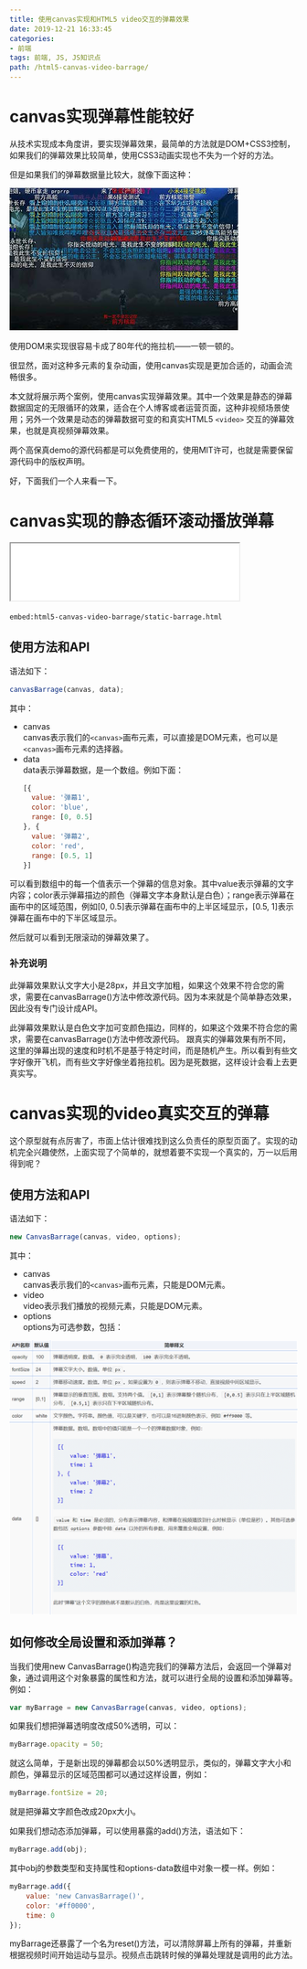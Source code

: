 ```yaml
---
title: 使用canvas实现和HTML5 video交互的弹幕效果
date: 2019-12-21 16:33:45
categories:
- 前端
tags: 前端, JS, JS知识点
path: /html5-canvas-video-barrage/
---
```


# canvas实现弹幕性能较好

从技术实现成本角度讲，要实现弹幕效果，最简单的方法就是DOM+CSS3控制，如果我们的弹幕效果比较简单，使用CSS3动画实现也不失为一个好的方法。

但是如果我们的弹幕数据量比较大，就像下面这种：

![](2019-12-21-16-34-45.png)

使用DOM来实现很容易卡成了80年代的拖拉机——一顿一顿的。

很显然，面对这种多元素的复杂动画，使用canvas实现是更加合适的，动画会流畅很多。

本文就将展示两个案例，使用canvas实现弹幕效果。其中一个效果是静态的弹幕数据固定的无限循环的效果，适合在个人博客或者运营页面，这种非视频场景使用；另外一个效果是动态的弹幕数据可变的和真实HTML5 `<video>` 交互的弹幕效果，也就是真视频弹幕效果。

两个高保真demo的源代码都是可以免费使用的，使用MIT许可，也就是需要保留源代码中的版权声明。

好，下面我们一个人来看一下。

# canvas实现的静态循环滚动播放弹幕

<iframe src="/examples/html5-canvas-video-barrage/static-barrage.html" width="400" height="100"></iframe>

`embed:html5-canvas-video-barrage/static-barrage.html`

## 使用方法和API

语法如下：

```js
canvasBarrage(canvas, data);
```

其中：

- canvas  
  canvas表示我们的`<canvas>`画布元素，可以直接是DOM元素，也可以是`<canvas>`画布元素的选择器。
- data  
  data表示弹幕数据，是一个数组。例如下面：
  ```js
  [{
    value: '弹幕1',
    color: 'blue',
    range: [0, 0.5]
  }, {
    value: '弹幕2',
    color: 'red',
    range: [0.5, 1]
  }]
  ```

可以看到数组中的每一个值表示一个弹幕的信息对象。其中value表示弹幕的文字内容；color表示弹幕描边的颜色（弹幕文字本身默认是白色）；range表示弹幕在画布中的区域范围，例如[0, 0.5]表示弹幕在画布中的上半区域显示，[0.5, 1]表示弹幕在画布中的下半区域显示。

然后就可以看到无限滚动的弹幕效果了。

### 补充说明

此弹幕效果默认文字大小是28px，并且文字加粗，如果这个效果不符合您的需求，需要在canvasBarrage()方法中修改源代码。因为本来就是个简单静态效果，因此没有专门设计成API。

此弹幕效果默认是白色文字加可变颜色描边，同样的，如果这个效果不符合您的需求，需要在canvasBarrage()方法中修改源代码。
跟真实的弹幕效果有所不同，这里的弹幕出现的速度和时机不是基于特定时间，而是随机产生。所以看到有些文字好像开飞机，而有些文字好像坐着拖拉机。因为是死数据，这样设计会看上去更真实写。

# canvas实现的video真实交互的弹幕

这个原型就有点厉害了，市面上估计很难找到这么负责任的原型页面了。实现的动机完全兴趣使然，上面实现了个简单的，就想着要不实现一个真实的，万一以后用得到呢？

## 使用方法和API

语法如下：

```js
new CanvasBarrage(canvas, video, options);
```

其中：

- canvas  
  canvas表示我们的`<canvas>`画布元素，只能是DOM元素。
- video  
  video表示我们播放的视频元素，只能是DOM元素。
- options  
  options为可选参数，包括：

![](2019-12-23-01-49-36.png)

## 如何修改全局设置和添加弹幕？

当我们使用new CanvasBarrage()构造完我们的弹幕方法后，会返回一个弹幕对象，通过调用这个对象暴露的属性和方法，就可以进行全局的设置和添加弹幕等。例如：

```js
var myBarrage = new CanvasBarrage(canvas, video, options);
```

如果我们想把弹幕透明度改成50%透明，可以：

```js
myBarrage.opacity = 50;
```

就这么简单，于是新出现的弹幕都会以50%透明显示，类似的，弹幕文字大小和颜色，弹幕显示的区域范围都可以通过这样设置，例如：

```js
myBarrage.fontSize = 20;
```

就是把弹幕文字颜色改成20px大小。

如果我们想动态添加弹幕，可以使用暴露的add()方法，语法如下：

```js
myBarrage.add(obj);
```

其中obj的参数类型和支持属性和options-data数组中对象一模一样。例如：

```js
myBarrage.add({
    value: 'new CanvasBarrage()',
    color: '#ff0000',
    time: 0
});
```

myBarrage还暴露了一个名为reset()方法，可以清除屏幕上所有的弹幕，并重新根据视频时间开始运动与显示。视频点击跳转时候的弹幕处理就是调用的此方法。
